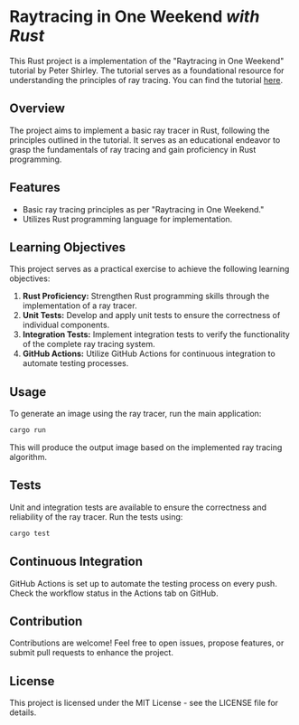 # Raytracing in One Weekend _with Rust_

This Rust project is a implementation of the "Raytracing in One Weekend" tutorial by Peter Shirley. The tutorial serves as a foundational resource for understanding the principles of ray tracing. You can find the tutorial [here](https://raytracing.github.io/books/RayTracingInOneWeekend.html).

## Overview

The project aims to implement a basic ray tracer in Rust, following the principles outlined in the tutorial. It serves as an educational endeavor to grasp the fundamentals of ray tracing and gain proficiency in Rust programming.

## Features

- Basic ray tracing principles as per "Raytracing in One Weekend."
- Utilizes Rust programming language for implementation.

## Learning Objectives

This project serves as a practical exercise to achieve the following learning objectives:

1. **Rust Proficiency:** Strengthen Rust programming skills through the implementation of a ray tracer.
2. **Unit Tests:** Develop and apply unit tests to ensure the correctness of individual components.
3. **Integration Tests:** Implement integration tests to verify the functionality of the complete ray tracing system.
4. **GitHub Actions:** Utilize GitHub Actions for continuous integration to automate testing processes.

## Usage

To generate an image using the ray tracer, run the main application:

```bash
cargo run
```

This will produce the output image based on the implemented ray tracing algorithm.

## Tests

Unit and integration tests are available to ensure the correctness and reliability of the ray tracer. Run the tests using:

```bash
cargo test
```

## Continuous Integration

GitHub Actions is set up to automate the testing process on every push. Check the workflow status in the Actions tab on GitHub.

## Contribution
Contributions are welcome! Feel free to open issues, propose features, or submit pull requests to enhance the project.

## License
This project is licensed under the MIT License - see the LICENSE file for details.
